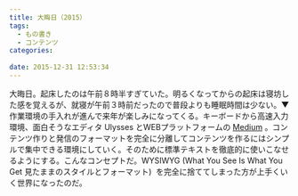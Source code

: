 ```yaml
---
title: 大晦日（2015）
tags:
  - もの書き
  - コンテンツ
categories:
   
date: 2015-12-31 12:53:34
---
```


大晦日。起床したのは午前８時半すぎていた。明るくなってからの起床は寝坊した感を覚えるが、就寝が午前３時前だったので普段よりも睡眠時間は少ない。▼作業環境の手入れが進んで来年が楽しみになってくる。キーボードから高速入力環境、面白そうなエディタ Ulysses とWEBプラットフォームの [Medium](https://medium.com) 。コンテンツ作りと発信のフォーマットを完全に分離してコンテンツを作るにはシンプルで集中できる環境にしていく。そのために標準テキストを徹底的に使いこなせるようにする。こんなコンセプトだ。WYSIWYG (What You See Is What You Get 見たままのスタイルとフォーマット)  を完全に捨ててしまった方が上手くいく世界になったのだ。